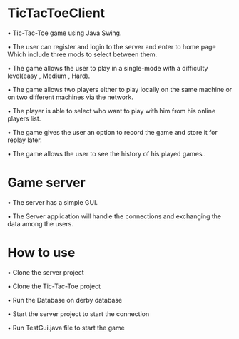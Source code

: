 # TicTacToeClient

•	Tic-Tac-Toe game using Java Swing.

•	The user can register and login to the server and enter to home page Which include three mods to select between them.

•	The game allows the user to play in a single-mode with a difficulty level(easy , Medium , Hard).

•	The game allows two players either to play locally on the same machine or on two different machines via the network.

•	The player is able to select who want to play with him from his online players list.

•	The game gives the user an option to record the game and store it for replay later.

•	The game allows the user to see the history of his played games .



# Game server

•	The server has a simple GUI. 

•	The Server application will handle the connections and exchanging the data among the users.


 # How to use
 
•	Clone the server project 

•	Clone the Tic-Tac-Toe project

•	Run the Database on derby database

•	Start the server project to start the connection

•	Run TestGui.java file to start the game


